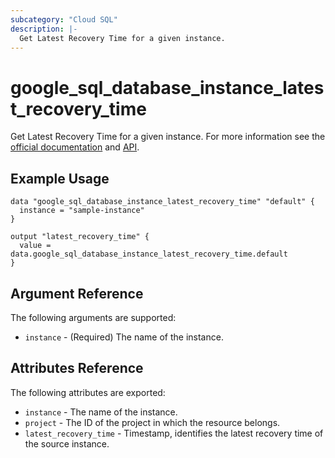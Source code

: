 ```yaml
---
subcategory: "Cloud SQL"
description: |-
  Get Latest Recovery Time for a given instance.
---
```


# google\_sql\_database\_instance\_latest\_recovery\_time

Get Latest Recovery Time for a given instance. For more information see the
[official documentation](https://cloud.google.com/sql/)
and
[API](https://cloud.google.com/sql/docs/postgres/backup-recovery/pitr#get-the-latest-recovery-time).


## Example Usage

```hcl
data "google_sql_database_instance_latest_recovery_time" "default" {
  instance = "sample-instance"
}

output "latest_recovery_time" {
  value = data.google_sql_database_instance_latest_recovery_time.default
}
```

## Argument Reference

The following arguments are supported:

* `instance` - (Required) The name of the instance.

## Attributes Reference

The following attributes are exported:

* `instance` - The name of the instance.
* `project` - The ID of the project in which the resource belongs.
* `latest_recovery_time` - Timestamp, identifies the latest recovery time of the source instance.
